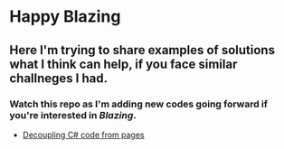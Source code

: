 # Happy Blazing
## Here I'm trying to share examples of solutions what I think can help, if you face similar challneges I had.
### Watch this repo as I'm adding new codes going forward if you're interested in ***Blazing***.
- [Decoupling C# code from pages](https://github.com/codefever555/HappyBlazing/blob/master/HappyBlazing/Pages/DecoupledConverter.razor.cs)
